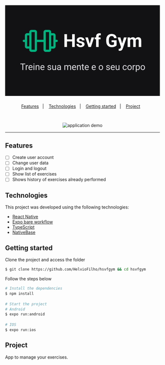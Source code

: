 <h1 align="center">
  <img alt="hsvf gym" title="hsvf gym" src=".github/logo.svg" />
</h1>

<p align="center">
  <a href="#features">Features</a>&nbsp;&nbsp;&nbsp;|&nbsp;&nbsp;&nbsp;
  <a href="#technologies">Technologies</a>&nbsp;&nbsp;&nbsp;|&nbsp;&nbsp;&nbsp;
  <a href="#getting-started">Getting started</a>&nbsp;&nbsp;&nbsp;|&nbsp;&nbsp;&nbsp;
  <a href="#project">Project</a>&nbsp;&nbsp;&nbsp;
</p>

<br>

<p align="center">
  <img height="500" alt="application demo" src=".github/demo.gif">
</p>

---

## Features

- [ ] Create user account
- [ ] Change user data
- [ ] Login and logout
- [ ] Show list of exercises
- [ ] Shows history of exercises already performed

## Technologies

This project was developed using the following technologies:

- [React Native](https://reactnative.dev/)
- [Expo bare workflow](https://expo.io/)
- [TypeScript](https://www.typescriptlang.org/)
- [NativeBase](https://nativebase.io)

## Getting started

Clone the project and access the folder

```bash
$ git clone https://github.com/HelvioFilho/hsvfgym && cd hsvfgym
```

Follow the steps below
```bash
# Install the dependencies
$ npm install

# Start the project
# Android
$ expo run:android 

# IOS
$ expo run:ios
```

## Project

App to manage your exercises.